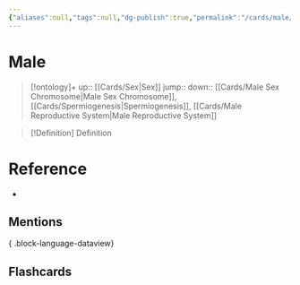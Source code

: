 ```yaml
---
{"aliases":null,"tags":null,"dg-publish":true,"permalink":"/cards/male/","dgPassFrontmatter":true}
---
```


# Male

> [!ontology]+
> up:: [[Cards/Sex\|Sex]]
> jump:: 
> down:: [[Cards/Male Sex Chromosome\|Male Sex Chromosome]], [[Cards/Spermiogenesis\|Spermiogenesis]], [[Cards/Male Reproductive System\|Male Reproductive System]]

> [!Definition] Definition

# Reference

- 

## Mentions


{ .block-language-dataview}

## Flashcards